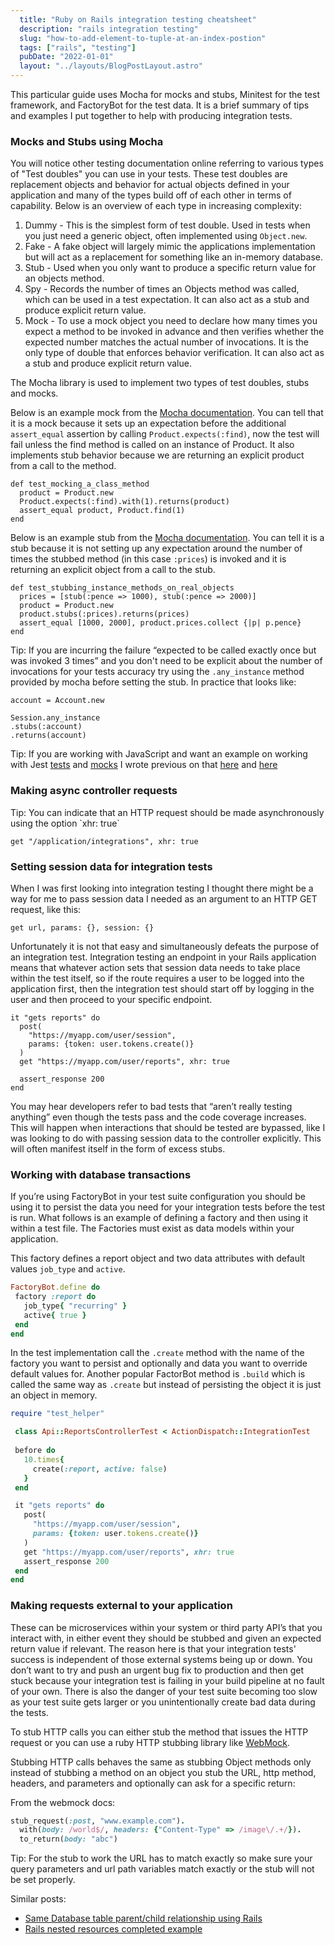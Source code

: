 ```yaml
---
  title: "Ruby on Rails integration testing cheatsheet"
  description: "rails integration testing"
  slug: "how-to-add-element-to-tuple-at-an-index-postion"
  tags: ["rails", "testing"]
  pubDate: "2022-01-01"
  layout: "../layouts/BlogPostLayout.astro"
---
```


This particular guide uses Mocha for mocks and stubs, Minitest for the test framework, and FactoryBot for the test data. It is a brief summary of tips and examples I put together to help with producing integration tests.


<h3>Mocks and Stubs using Mocha</h3>

You will notice other testing documentation online referring to various types of "Test doubles" you can use in your tests. These test doubles are replacement objects and behavior for actual objects defined in your application and many of the types build off of each other in terms of capability. Below is an overview of each type in increasing complexity:

1. Dummy - This is the simplest form of test double. Used in tests when you just need a generic object, often implemented using `Object.new`.
5. Fake - A fake object will largely mimic the applications implementation but will act as a replacement for something like an in-memory database.
2. Stub - Used when you only want to produce a specific return value for an objects method. 
3. Spy - Records the number of times an Objects method was called, which can be used in a test expectation. It can also act as a stub and produce explicit return value.
4. Mock - To use a mock object you need to declare how many times you expect a method to be invoked in advance and then verifies whether the expected number matches the actual number of invocations. It is the only type of double that enforces behavior verification. It can also act as a stub and produce explicit return value. 

The Mocha library is used to implement two types of test doubles, stubs and mocks.

Below is an example mock from the [Mocha documentation](https://github.com/freerange/mocha). You can tell that it is a mock because it sets up an expectation before the additional `assert_equal` assertion by calling `Product.expects(:find)`, now the test will fail unless the find method is called on an instance of Product. It also implements stub behavior because we are returning an explicit product from a call to the method.

```
def test_mocking_a_class_method
  product = Product.new
  Product.expects(:find).with(1).returns(product)
  assert_equal product, Product.find(1)
end
```

Below is an example stub from the [Mocha documentation](https://github.com/freerange/mocha). You can tell it is a stub because it is not setting up any expectation around the number of times the stubbed method (in this case `:prices`) is invoked and it is returning an explicit object from a call to the stub.

```
def test_stubbing_instance_methods_on_real_objects
  prices = [stub(:pence => 1000), stub(:pence => 2000)]
  product = Product.new
  product.stubs(:prices).returns(prices)
  assert_equal [1000, 2000], product.prices.collect {|p| p.pence}
end
```

Tip: If you are incurring the failure “expected to be called exactly once but was invoked 3 times” and you don't need to be explicit about the number of invocations for your tests accuracy try using the `.any_instance` method provided by mocha before setting the stub. In practice that looks like:

```
account = Account.new

Session.any_instance
.stubs(:account)
.returns(account)
``` 

Tip: If you are working with JavaScript and want an example on working with Jest [tests](https://tinytechtuts.com/2021-jest-testing-cheatsheet/) and [mocks](https://tinytechtuts.com/2021-mock-custom-react-hooks-with-jest/) I wrote previous on that [here](https://tinytechtuts.com/2021-jest-testing-cheatsheet/) and [here](https://tinytechtuts.com/2021-mock-custom-react-hooks-with-jest/)

<h3>Making async controller requests</h3>
Tip: You can indicate that an HTTP request should be made asynchronously using the option `xhr: true`

```
get "/application/integrations", xhr: true
```

<h3>Setting session data for integration tests</h3>

When I was first looking into integration testing I thought there might be a way for me to pass session data I needed as an argument to an HTTP GET request, like this:

```
get url, params: {}, session: {}
```

Unfortunately it is not that easy and simultaneously defeats the purpose of an integration test. Integration testing an endpoint in your Rails application means that whatever action sets that session data needs to take place within the test itself, so if the route requires a user to be logged into the application first, then the integration test should start off by logging in the user and then proceed to your specific endpoint.

```
it "gets reports" do
  post(
    "https://myapp.com/user/session",
    params: {token: user.tokens.create()}
  )
  get "https://myapp.com/user/reports", xhr: true

  assert_response 200
end
```

You may hear developers refer to bad tests that “aren’t really testing anything” even though the tests pass and the code coverage increases. This will happen when interactions that should be tested are bypassed, like I was looking to do with passing session data to the controller explicitly. This will often manifest itself in the form of excess stubs.

<h3>Working with database transactions</h3>

If you’re using FactoryBot in your test suite configuration you should be using it to persist the data you need for your integration tests before the test is run. What follows is an example of defining a factory and then using it within a test file. The Factories must exist as data models within your application.

This factory defines a report object and two data attributes with default values `job_type` and `active`. 

```ruby
FactoryBot.define do
 factory :report do
   job_type{ "recurring" }
   active{ true }
 end
end
```

In the test implementation call the `.create` method with the name of the factory you want to persist and optionally and data you want to override default values for. Another popular FactorBot method is `.build` which is called the same way as `.create` but instead of persisting the object it is just an object in memory.


```ruby
require "test_helper"

 class Api::ReportsControllerTest < ActionDispatch::IntegrationTest
 
 before do
   10.times{
     create(:report, active: false)
   }
 end

 it "gets reports" do
   post(
     "https://myapp.com/user/session",
     params: {token: user.tokens.create()}
   )
   get "https://myapp.com/user/reports", xhr: true
   assert_response 200
 end
end
```

<h3>Making requests external to your application</h3>

These can be microservices within your system or third party API’s that you interact with, in either event they should be stubbed and given an expected return value if relevant. The reason here is that your integration tests' success is independent of those external systems being up or down. You don’t want to try and push an urgent bug fix to production and then get stuck because your integration test is failing in your build pipeline at no fault of your own. There is also the danger of your test suite becoming too slow as your test suite gets larger or you unintentionally create bad data during the tests. 

To stub HTTP calls you can either stub the method that issues the HTTP request or you can use a ruby HTTP stubbing library like [WebMock](https://github.com/bblimke/webmock).

Stubbing HTTP calls behaves the same as stubbing Object methods only instead of stubbing a method on an object you stub the URL, http method, headers, and parameters and optionally can ask for a specific return:

From the webmock docs:
```ruby
stub_request(:post, "www.example.com").
  with(body: /world$/, headers: {"Content-Type" => /image\/.+/}).
  to_return(body: "abc")
```

Tip: For the stub to work the URL has to match exactly so make sure your query parameters and url path variables match exactly or the stub will not be set properly.


Similar posts:
- [Same Database table parent/child relationship using Rails](https://tinytechtuts.com/2021-same-db-table-parent-child-relationship-rails)
 - [Rails nested resources completed example](https://tinytechtuts.com/2021-rails-nested-resources-mvc-complete-example)
 